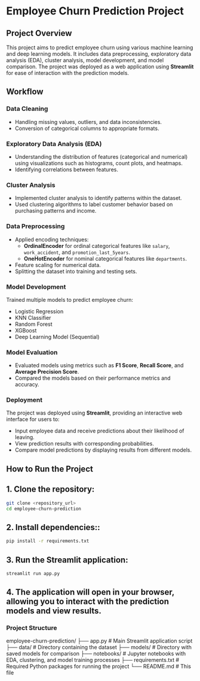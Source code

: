 # Employee Churn Prediction Project

## Project Overview
This project aims to predict employee churn using various machine learning and deep learning models. It includes data preprocessing, exploratory data analysis (EDA), cluster analysis, model development, and model comparison. The project was deployed as a web application using **Streamlit** for ease of interaction with the prediction models.

## Workflow

### Data Cleaning
- Handling missing values, outliers, and data inconsistencies.
- Conversion of categorical columns to appropriate formats.

### Exploratory Data Analysis (EDA)
- Understanding the distribution of features (categorical and numerical) using visualizations such as histograms, count plots, and heatmaps.
- Identifying correlations between features.

### Cluster Analysis
- Implemented cluster analysis to identify patterns within the dataset.
- Used clustering algorithms to label customer behavior based on purchasing patterns and income.

### Data Preprocessing
- Applied encoding techniques:
  - **OrdinalEncoder** for ordinal categorical features like `salary`, `work_accident`, and `promotion_last_5years`.
  - **OneHotEncoder** for nominal categorical features like `departments`.
- Feature scaling for numerical data.
- Splitting the dataset into training and testing sets.

### Model Development
Trained multiple models to predict employee churn:
- Logistic Regression
- KNN Classifier
- Random Forest
- XGBoost
- Deep Learning Model (Sequential)

### Model Evaluation
- Evaluated models using metrics such as **F1 Score**, **Recall Score**, and **Average Precision Score**.
- Compared the models based on their performance metrics and accuracy.

### Deployment
The project was deployed using **Streamlit**, providing an interactive web interface for users to:
- Input employee data and receive predictions about their likelihood of leaving.
- View prediction results with corresponding probabilities.
- Compare model predictions by displaying results from different models.

## How to Run the Project

## 1. Clone the repository:

   ```bash
   git clone <repository_url>
   cd employee-churn-prediction
```
 ## 2. Install dependencies::

   ```bash
   pip install -r requirements.txt
 ```
## 3. Run the Streamlit application:
   ```bash
   streamlit run app.py
```
## 4. The application will open in your browser, allowing you to interact with the prediction models and view results.
### Project Structure
employee-churn-prediction/
├── app.py                   # Main Streamlit application script
├── data/                    # Directory containing the dataset
├── models/                  # Directory with saved models for comparison
├── notebooks/               # Jupyter notebooks with EDA, clustering, and model training processes
├── requirements.txt         # Required Python packages for running the project
└── README.md                # This file
